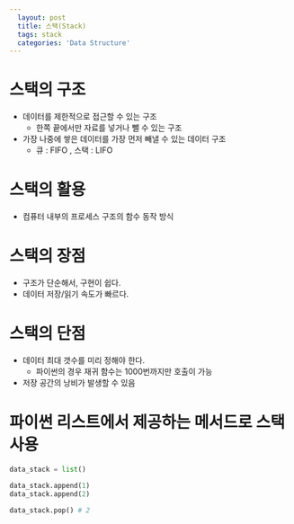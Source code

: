 ```yaml
---
  layout: post
  title: 스택(Stack)
  tags: stack
  categories: 'Data Structure'
---
```


# 스택의 구조
- 데이터를 제한적으로 접근할 수 있는 구조
  - 한쪽 끝에서만 자료를 넣거나 뺄 수 있는 구조
- 가장 나중에 쌓은 데이터를 가장 먼저 빼낼 수 있는 데이터 구조
  - 큐 : FIFO , 스택 : LIFO

# 스택의 활용
- 컴퓨터 내부의 프로세스 구조의 함수 동작 방식

# 스택의 장점
- 구조가 단순해서, 구현이 쉽다.
- 데이터 저장/읽기 속도가 빠르다.

# 스택의 단점
- 데이터 최대 갯수를 미리 정해야 한다.
  - 파이썬의 경우 재귀 함수는 1000번까지만 호출이 가능
- 저장 공간의 낭비가 발생할 수 있음

# 파이썬 리스트에서 제공하는 메서드로 스택 사용
```python
data_stack = list()

data_stack.append(1)
data_stack.append(2)

data_stack.pop() # 2
```